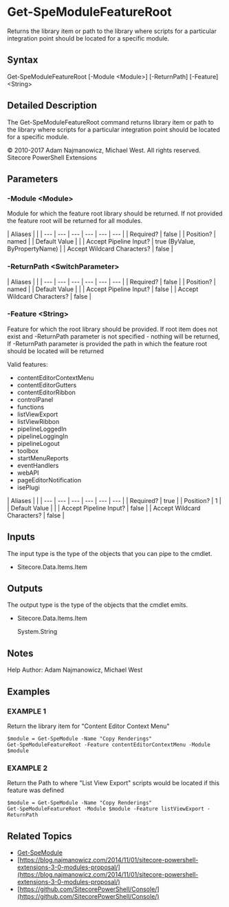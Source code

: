 # Get-SpeModuleFeatureRoot

Returns the library item or path to the library where scripts for a particular integration point should be located for a specific module.

## Syntax

Get-SpeModuleFeatureRoot \[-Module &lt;Module&gt;\] \[-ReturnPath\] \[-Feature\] &lt;String&gt;

## Detailed Description

The Get-SpeModuleFeatureRoot command returns library item or path to the library where scripts for a particular integration point should be located for a specific module.

© 2010-2017 Adam Najmanowicz, Michael West. All rights reserved. Sitecore PowerShell Extensions

## Parameters

### -Module  &lt;Module&gt;

Module for which the feature root library should be returned. If not provided the feature root will be returned for all modules.

| Aliases |  |
| --- | --- | --- | --- | --- | --- |
| Required? | false |
| Position? | named |
| Default Value |  |
| Accept Pipeline Input? | true \(ByValue, ByPropertyName\) |
| Accept Wildcard Characters? | false |

### -ReturnPath  &lt;SwitchParameter&gt;

| Aliases |  |
| --- | --- | --- | --- | --- | --- |
| Required? | false |
| Position? | named |
| Default Value |  |
| Accept Pipeline Input? | false |
| Accept Wildcard Characters? | false |

### -Feature  &lt;String&gt;

Feature for which the root library should be provided. If root item does not exist and -ReturnPath parameter is not specified - nothing will be returned, If -ReturnPath parameter is provided the path in which the feature root should be located will be returned

Valid features:

* contentEditorContextMenu 
* contentEditorGutters
* contentEditorRibbon
* controlPanel
* functions
* listViewExport
* listViewRibbon
* pipelineLoggedIn
* pipelineLoggingIn
* pipelineLogout
* toolbox
* startMenuReports
* eventHandlers
* webAPI
* pageEditorNotification
* isePlugi 

| Aliases |  |
| --- | --- | --- | --- | --- | --- |
| Required? | true |
| Position? | 1 |
| Default Value |  |
| Accept Pipeline Input? | false |
| Accept Wildcard Characters? | false |

## Inputs

The input type is the type of the objects that you can pipe to the cmdlet.

* Sitecore.Data.Items.Item 

## Outputs

The output type is the type of the objects that the cmdlet emits.

* Sitecore.Data.Items.Item

  System.String

## Notes

Help Author: Adam Najmanowicz, Michael West

## Examples

### EXAMPLE 1

Return the library item for "Content Editor Context Menu"

```text
$module = Get-SpeModule -Name "Copy Renderings"
Get-SpeModuleFeatureRoot -Feature contentEditorContextMenu -Module $module
```

### EXAMPLE 2

Return the Path to where "List View Export" scripts would be located if this feature was defined

```text
$module = Get-SpeModule -Name "Copy Renderings"
Get-SpeModuleFeatureRoot -Module $module -Feature listViewExport -ReturnPath
```

## Related Topics

* [Get-SpeModule](get-spemodule.md)
* [https://blog.najmanowicz.com/2014/11/01/sitecore-powershell-extensions-3-0-modules-proposal/](https://blog.najmanowicz.com/2014/11/01/sitecore-powershell-extensions-3-0-modules-proposal/) 
* [https://github.com/SitecorePowerShell/Console/](https://github.com/SitecorePowerShell/Console/) 

